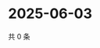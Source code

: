 # 2025-06-03

共 0 条

<!-- BEGIN ZHIHUVIDEO -->
<!-- 最后更新时间 Tue Jun 03 2025 17:13:08 GMT+0800 (China Standard Time) -->

<!-- END ZHIHUVIDEO -->
